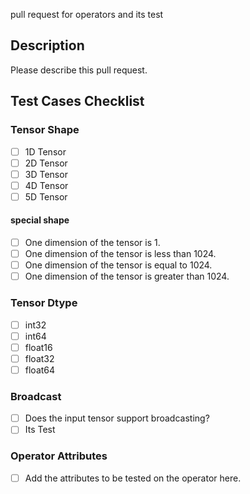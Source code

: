 pull request for operators and its test

## Description

Please describe this pull request.

## Test Cases Checklist

### Tensor Shape

- [ ] 1D Tensor
- [ ] 2D Tensor
- [ ] 3D Tensor
- [ ] 4D Tensor
- [ ] 5D Tensor

#### special shape

- [ ] One dimension of the tensor is 1.
- [ ] One dimension of the tensor is less than 1024.
- [ ] One dimension of the tensor is equal to 1024.
- [ ] One dimension of the tensor is greater than 1024.

### Tensor Dtype

- [ ] int32
- [ ] int64
- [ ] float16
- [ ] float32
- [ ] float64

### Broadcast

- [ ] Does the input tensor support broadcasting? 
- [ ] Its Test

### Operator Attributes

- [ ] Add the attributes to be tested on the operator here.


